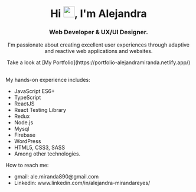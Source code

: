 <div align="center">
<h1> Hi <img src="https://raw.githubusercontent.com/MartinHeinz/MartinHeinz/master/wave.gif" width="30px">, I'm Alejandra</h1>
<h3> Web Developer & UX/UI Designer.</h3>
<p>I'm passionate about creating excellent user experiences through adaptive and reactive web applications and websites.</p>
Take a look at [My Portfolio](https://portfolio-alejandramiranda.netlify.app/)
</div>

##
My hands-on experience includes:
<ul>
<li>JavaScript ES6+</li>
<li>TypeScript</li>
<li>ReactJS</li>
<li>React Testing Library</li>
<li>Redux</li>
<li>Node.js</li>
<li>Mysql</li>
<li>Firebase</li>
<li>WordPress</li>
<li>HTML5, CSS3, SASS</li>
<li>Among other technologies.</li>
</ul>

How to reach me:
<ul>
<li>gmail: ale.miranda890@gmail.com</a>
<li>Linkedin: www.linkedin.com/in/alejandra-mirandareyes/</a>
</ul>
